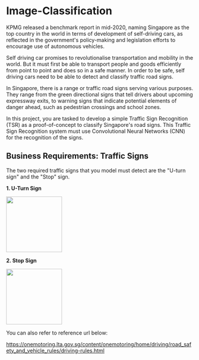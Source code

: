 # Image-Classification

KPMG released a benchmark report in mid-2020, naming Singapore as the top country in the world in terms of development of self-driving cars, as reflected in the government's policy-making and legislation efforts to encourage use of autonomous vehicles.

Self driving car promises to revolutionalise transportation and mobility in the world. But it must first be able to transport people and goods efficiently from point to point and does so in a safe manner. In order to be safe, self driving cars need to be able to detect and classify traffic road signs. 

In Singapore, there is a range or traffic road signs serving various purposes. They range from the green directional signs that tell drivers about upcoming expressway exits, to warning signs that indicate potential elements of danger ahead, such as pedestrian crossings and school zones. 

In this project, you are tasked to develop a simple Traffic Sign Recognition (TSR) as a proof-of-concept to classify Singapore's road signs. This Traffic Sign Recognition system must use Convolutional Neural Networks (CNN) for the recognition of the signs. 

## Business Requirements: Traffic Signs

The two required traffic signs that you model must detect are the "U-turn sign" and the "Stop" sign. 

**1. U-Turn Sign**

<img src='https://upload.wikimedia.org/wikipedia/commons/thumb/2/2e/Singapore_road_sign_-_Informatory_-_U-Turn_permitted.svg/150px-Singapore_road_sign_-_Informatory_-_U-Turn_permitted.svg.png' width=150>


**2. Stop Sign**

<img src="https://upload.wikimedia.org/wikipedia/commons/9/92/Singapore_road_sign_-_Mandatory_-_Stop.svg" width=150>


You can also refer to reference url below:

https://onemotoring.lta.gov.sg/content/onemotoring/home/driving/road_safety_and_vehicle_rules/driving-rules.html
